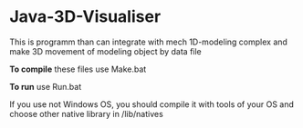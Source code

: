 # Java-3D-Visualiser
This is programm than can integrate with mech 1D-modeling complex and make 3D movement of modeling object by data file

**To compile** these files use Make.bat

**To run** use Run.bat

If you use not Windows OS, you should compile it with tools of your OS and choose other native library in /lib/natives

